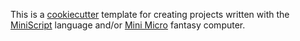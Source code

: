 This is a [cookiecutter](https://cookiecutter.readthedocs.io/en/stable/) template for creating projects written with the [MiniScript](https://miniscript.org/) language and/or [Mini Micro](https://miniscript.org/MiniMicro/) fantasy computer.
